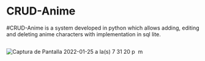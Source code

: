 # CRUD-Anime


#CRUD-Anime is a system developed in python which allows adding, editing and deleting anime characters with implementation in sql lite.

##
![Captura de Pantalla 2022-01-25 a la(s) 7 31 20 p  m](https://user-images.githubusercontent.com/81613504/151077327-3d013dec-a14b-468c-aae5-5cad4baa10fb.png)
